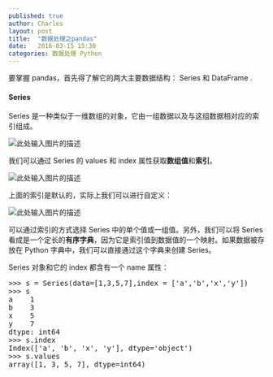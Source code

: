```yaml
---
published: true
author: Charles
layout: post
title:  "数据处理之pandas"
date:   2016-03-15 15:30
categories: 数据处理 Python
---
```


要掌握 pandas，首先得了解它的两大主要数据结构： Series 和 DataFrame .

#### Series
Series 是一种类似于一维数组的对象，它由一组数据以及与这组数据相对应的索引组成。

![此处输入图片的描述][1]

我们可以通过 Series 的 values 和 index 属性获取**数组值**和**索引**。

![此处输入图片的描述][2]

上面的索引是默认的，实际上我们可以进行自定义：

![此处输入图片的描述][3]

可以通过索引的方式选择 Series 中的单个值或一组值。另外，我们可以将 Series 看成是一个定长的**有序字典**，因为它是索引值到数据值的一个映射。如果数据被存放在 Python 字典中，我们可以直接通过这个字典来创建 Series。

Series 对象和它的 index 都含有一个 name 属性：

<pre class="prettyprint linenums">
>>> s = Series(data=[1,3,5,7],index = ['a','b','x','y'])
>>> s
a    1
b    3
x    5
y    7
dtype: int64
>>> s.index
Index(['a', 'b', 'x', 'y'], dtype='object')
>>> s.values
array([1, 3, 5, 7], dtype=int64)
</pre>

  [1]: http://7xjbdi.com1.z0.glb.clouddn.com/31102.png
  [2]: http://7xjbdi.com1.z0.glb.clouddn.com/31103.png
  [3]: http://7xjbdi.com1.z0.glb.clouddn.com/31104.png